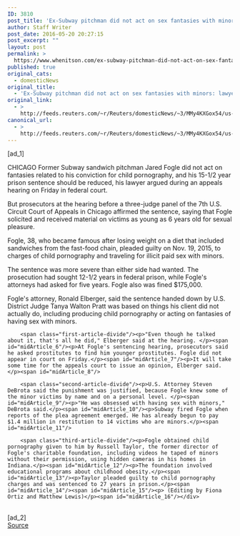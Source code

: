 ```yaml
---
ID: 3810
post_title: 'Ex-Subway pitchman did not act on sex fantasies with minors: lawyer'
author: Staff Writer
post_date: 2016-05-20 20:27:15
post_excerpt: ""
layout: post
permalink: >
  https://www.whenitson.com/ex-subway-pitchman-did-not-act-on-sex-fantasies-with-minors-lawyer/
published: true
original_cats:
  - domesticNews
original_title:
  - 'Ex-Subway pitchman did not act on sex fantasies with minors: lawyer'
original_link:
  - >
    http://feeds.reuters.com/~r/Reuters/domesticNews/~3/MMy4KXGox54/us-indiana-fogle-idUSKCN0YB2KS
canonical_url:
  - >
    http://feeds.reuters.com/~r/Reuters/domesticNews/~3/MMy4KXGox54/us-indiana-fogle-idUSKCN0YB2KS
---
```

 [ad_1]
<br><div id="articleText">
<span id="midArticle_start"/>

<span id="midArticle_0"/><span class="focusParagraph" readability="6"><p><span class="articleLocation">CHICAGO</span> Former Subway sandwich pitchman Jared Fogle did not act on fantasies related to his conviction for child pornography, and his 15-1/2 year prison sentence should be reduced, his lawyer argued during an appeals hearing on Friday in federal court.</p></span><span id="midArticle_1"/><p>But prosecutors at the hearing before a three-judge panel of the 7th U.S. Circuit Court of Appeals in Chicago affirmed the sentence, saying that Fogle solicited and received material on victims as young as 6 years old for sexual pleasure.</p><span id="midArticle_2"/><p>Fogle, 38, who became famous after losing weight on a diet that included sandwiches from the fast-food chain, pleaded guilty on Nov. 19, 2015, to charges of child pornography and traveling for illicit paid sex with minors.</p><span id="midArticle_3"/><p>The sentence was more severe than either side had wanted. The prosecution had sought 12-1/2 years in federal prison, while Fogle's attorneys had asked for five years. Fogle also was fined $175,000.</p><span id="midArticle_4"/><p>Fogle's attorney, Ronald Elberger, said the sentence handed down by U.S. District Judge Tanya Walton Pratt was based on things his client did not actually do, including producing child pornography or acting on fantasies of having sex with minors. </p><span id="midArticle_5"/>
        
        <span class="first-article-divide"/><p>"Even though he talked about it, that's all he did," Elberger said at the hearing. </p><span id="midArticle_6"/><p>At Fogle's sentencing hearing, prosecutors said he asked prostitutes to find him younger prostitutes. Fogle did not appear in court on Friday.</p><span id="midArticle_7"/><p>It will take some time for the appeals court to issue an opinion, Elberger said.</p><span id="midArticle_8"/>
        
        <span class="second-article-divide"/><p>U.S. Attorney Steven DeBrota said the punishment was justified, because Fogle knew some of the minor victims by name and on a personal level. </p><span id="midArticle_9"/><p>"He was obsessed with having sex with minors," DeBrota said.</p><span id="midArticle_10"/><p>Subway fired Fogle when reports of the plea agreement emerged. He has already begun to pay $1.4 million in restitution to 14 victims who are minors.</p><span id="midArticle_11"/>
        
        <span class="third-article-divide"/><p>Fogle obtained child pornography given to him by Russell Taylor, the former director of Fogle's charitable foundation, including videos he taped of minors without their permission, using hidden cameras in his homes in Indiana.</p><span id="midArticle_12"/><p>The foundation involved educational programs about childhood obesity.</p><span id="midArticle_13"/><p>Taylor pleaded guilty to child pornography charges and was sentenced to 27 years in prison.</p><span id="midArticle_14"/><span id="midArticle_15"/><p> (Editing by Fiona Ortiz and Matthew Lewis)</p><span id="midArticle_16"/></div>
<br>[ad_2]
<br><a href="http://feeds.reuters.com/~r/Reuters/domesticNews/~3/MMy4KXGox54/us-indiana-fogle-idUSKCN0YB2KS">Source </a>
